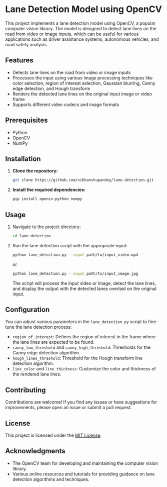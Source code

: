 # Lane Detection Model using OpenCV

This project implements a lane detection model using OpenCV, a popular computer vision library. The model is designed to detect lane lines on the road from video or image inputs, which can be useful for various applications such as driver assistance systems, autonomous vehicles, and road safety analysis.

## Features
- Detects lane lines on the road from video or image inputs
- Processes the input using various image processing techniques like color selection, region of interest selection, Gaussian blurring, Canny edge detection, and Hough transform
- Renders the detected lane lines on the original input image or video frame
- Supports different video codecs and image formats

## Prerequisites

- Python
- OpenCV
- NumPy

## Installation

1. **Clone the repository:**

    ```bash
    git clone https://github.com/vibhanshupandey/lane-detection.git
    ```

2. **Install the required dependencies:**

    ```bash
    pip install opencv-python numpy
    ```

## Usage

1. Navigate to the project directory:

    ```bash
    cd lane-detection
    ```

2. Run the lane detection script with the appropriate input:

    ```bash
    python lane_detection.py --input path/to/input_video.mp4
    ```

    or

    ```bash
    python lane_detection.py --input path/to/input_image.jpg
    ```

    The script will process the input video or image, detect the lane lines, and display the output with the detected lanes overlaid on the original input.

## Configuration

You can adjust various parameters in the `lane_detection.py` script to fine-tune the lane detection process:

- `region_of_interest`: Defines the region of interest in the frame where the lane lines are expected to be found.
- `canny_low_threshold` and `canny_high_threshold`: Thresholds for the Canny edge detection algorithm.
- `hough_lines_threshold`: Threshold for the Hough transform line detection algorithm.
- `line_color` and `line_thickness`: Customize the color and thickness of the rendered lane lines.

## Contributing

Contributions are welcome! If you find any issues or have suggestions for improvements, please open an issue or submit a pull request.

## License

This project is licensed under the [MIT License](LICENSE).

## Acknowledgments

- The OpenCV team for developing and maintaining the computer vision library.
- Various online resources and tutorials for providing guidance on lane detection algorithms and techniques.
